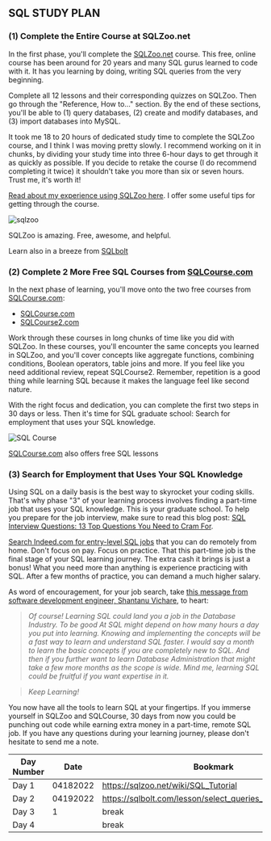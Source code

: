 ## SQL STUDY PLAN

### **(1) Complete the Entire Course at SQLZoo.net**

In the first phase, you'll complete the  [SQLZoo.net](https://sqlzoo.net/wiki/SQL_Tutorial) course. This free, online course has been around for 20 years and many SQL gurus learned to code with it. It has you learning by doing, writing SQL queries from the very beginning.

Complete all 12 lessons and their corresponding quizzes on SQLZoo. Then go through the "Reference, How to..." section. By the end of these sections, you'll be able to (1) query databases, (2) create and modify databases, and (3) import databases into MySQL.

It took me 18 to 20 hours of dedicated study time to complete the SQLZoo course, and I think I was moving pretty slowly. I recommend working on it in chunks, by dividing your study time into three 6-hour days to get through it as quickly as possible. If you decide to retake the course (I do recommend completing it twice) it shouldn't take you more than six or seven hours. Trust me, it's worth it!

[Read about my experience using SQLZoo here](https://www.sqlbot.co/blog/sqlzoo). I offer some useful tips for getting through the course.

![sqlzoo](https://cdn.buttercms.com/T6liyKoyTZm3XbgIpVKZ)

SQLZoo is amazing. Free, awesome, and helpful.

Learn also in a breeze from [SQLbolt](https://sqlbolt.com/lesson/select_queries_introduction)
### **(2) Complete 2 More Free SQL Courses from  [SQLCourse.com](http://sqlcourse.com/)**

In the next phase of learning, you'll move onto the two free courses from  [SQLCourse.com](http://www.sqlcourse.com/):

-   [SQLCourse.com](http://www.sqlcourse.com/)
-   [SQLCourse2.com](http://www.sqlcourse2.com/)

Work through these courses in long chunks of time like you did with SQLZoo. In these courses, you'll encounter the same concepts you learned in SQLZoo, and you'll cover concepts like aggregate functions, combining conditions, Boolean operators, table joins and more. If you feel like you need additional review, repeat SQLCourse2. Remember, repetition is a good thing while learning SQL because it makes the language feel like second nature.

With the right focus and dedication, you can complete the first two steps in 30 days or less. Then it's time for SQL graduate school: Search for employment that uses your SQL knowledge.

![SQL Course](https://cdn.buttercms.com/moiSjXrQRy621GoexXrb)

[SQLCourse.com](http://sqlcourse.com/)  also offers free SQL lessons

### **(3) Search for Employment that Uses Your SQL Knowledge**

Using SQL on a daily basis is the best way to skyrocket your coding skills. That's why phase "3" of your learning process involves finding a part-time job that uses your SQL knowledge. This is your graduate school. To help you prepare for the job interview, make sure to read this blog post:  [SQL Interview Questions: 13 Top Questions You Need to Cram For](https://www.sqlbot.co/blog/sql-interview-questions).

[Search Indeed.com for entry-level SQL jobs](https://www.indeed.com/q-Entry-Level-SQL-jobs.html)  that you can do remotely from home. Don't focus on pay. Focus on practice. That this part-time job is the final stage of your SQL learning journey. The extra cash it brings is just a bonus! What you need more than anything is experience practicing with SQL. After a few months of practice, you can demand a much higher salary.

As word of encouragement, for your job search, take  [this message from software development engineer, Shantanu Vichare](https://www.quora.com/Is-learning-SQL-going-to-help-me-get-a-job-How-long-would-it-take-me-to-be-really-good-at-it), to heart:

> _Of course! Learning SQL could land you a job in the Database Industry. To be good At SQL might depend on how many hours a day you put into learning. Knowing and implementing the concepts will be a fast way to learn and understand SQL faster. I would say a month to learn the basic concepts if you are completely new to SQL. And then if you further want to learn Database Administration that might take a few more months as the scope is wide. Mind me, learning SQL could be fruitful if you want expertise in it._

> _Keep Learning!_

You now have all the tools to learn SQL at your fingertips. If you immerse yourself in SQLZoo and SQLCourse, 30 days from now you could be punching out code while earning extra money in a part-time, remote SQL job. If you have any questions during your learning journey, please don't hesitate to send me a note.

Day Number | Date | Bookmark
--- | --- | ---
Day 1|04182022|https://sqlzoo.net/wiki/SQL_Tutorial
Day 2|04192022|https://sqlbolt.com/lesson/select_queries_with_constraints
Day 3|1|break
Day 4||break
